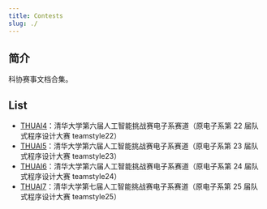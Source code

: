 ```yaml
---
title: Contests
slug: ./
---
```


## 简介


科协赛事文档合集。

## List

+ [THUAI4](thuai4/README.md)：清华大学第六届人工智能挑战赛电子系赛道（原电子系第 22 届队式程序设计大赛 teamstyle22）
+ [THUAI5](thuai5/README.md)：清华大学第六届人工智能挑战赛电子系赛道（原电子系第 23 届队式程序设计大赛 teamstyle23）
+ [THUAI6](thuai6/README.md)：清华大学第六届人工智能挑战赛电子系赛道（原电子系第 24 届队式程序设计大赛 teamstyle24）
+ [THUAI7](thuai7/README.md)：清华大学第七届人工智能挑战赛电子系赛道（原电子系第 25 届队式程序设计大赛 teamstyle25）
